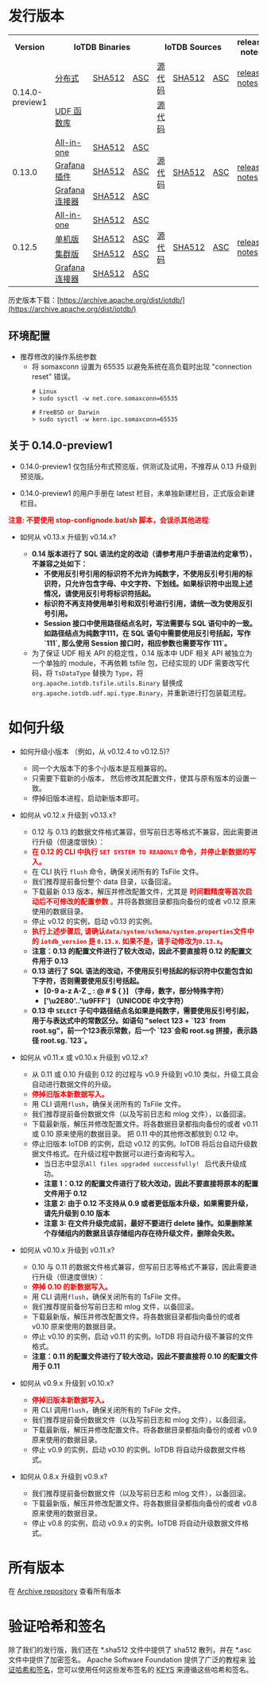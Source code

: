 <!--

    Licensed to the Apache Software Foundation (ASF) under one
    or more contributor license agreements.  See the NOTICE file
    distributed with this work for additional information
    regarding copyright ownership.  The ASF licenses this file
    to you under the Apache License, Version 2.0 (the
    "License"); you may not use this file except in compliance
    with the License.  You may obtain a copy of the License at
    
        http://www.apache.org/licenses/LICENSE-2.0
    
    Unless required by applicable law or agreed to in writing,
    software distributed under the License is distributed on an
    "AS IS" BASIS, WITHOUT WARRANTIES OR CONDITIONS OF ANY
    KIND, either express or implied.  See the License for the
    specific language governing permissions and limitations
    under the License.

-->
# 发行版本

<table>
	  <tr>
      <th>Version</th>
	    <th colspan="3">IoTDB Binaries</th>
	    <th colspan="3">IoTDB Sources</th>
	    <th>release notes</th>  
	  </tr>
      <tr>
            <td rowspan="2">0.14.0-preview1</td>
            <td><a href="https://www.apache.org/dyn/closer.cgi/iotdb/0.14.0-preview1/apache-iotdb-0.14.0-preview1-all-bin.zip">分布式</a></td>
            <td><a href="https://downloads.apache.org/iotdb/0.14.0-preview1/apache-iotdb-0.14.0-preview1-all-bin.zip.sha512">SHA512</a></td>
            <td><a href="https://downloads.apache.org/iotdb/0.14.0-preview1/apache-iotdb-0.14.0-preview1-all-bin.zip.asc">ASC</a></td>
            <td rowspan="1"><a href="https://www.apache.org/dyn/closer.cgi/iotdb/0.14.0-preview1/apache-iotdb-0.14.0-preview1-source-release.zip">源代码</a></td>
            <td rowspan="1"><a href="https://downloads.apache.org/iotdb/0.14.0-preview1/apache-iotdb-0.14.0-preview1-source-release.zip.sha512">SHA512</a></td>
            <td rowspan="1"><a href="https://downloads.apache.org/iotdb/0.14.0-preview1/apache-iotdb-0.14.0-preview1-source-release.zip.asc">ASC</a></td>
            <td rowspan="1"><a href="https://raw.githubusercontent.com/apache/iotdb/master/RELEASE_NOTES.md">release notes</a></td>
      </tr>
      <tr>
            <td><a href="https://www.apache.org/dyn/closer.cgi/iotdb/0.14.0-preview1/library-udf-0.14.0-preview1-SNAPSHOT-jar-with-dependencies.jar">UDF 函数库</a></td>
            <td></td>
            <td></td>
            <td rowspan="1"><a href="https://www.apache.org/dyn/closer.cgi/iotdb/0.14.0-preview1/library-udf-0.14.0-preview1-SNAPSHOT-sources.jar">源代码</a></td>
            <td rowspan="1"></td>
            <td rowspan="1"></td>
            <td rowspan="1"></td>
      </tr>
      <tr>
            <td rowspan="3">0.13.0</td>
            <td><a href="https://www.apache.org/dyn/closer.cgi/iotdb/0.13.0/apache-iotdb-0.13.0-all-bin.zip">All-in-one</a></td>
            <td><a href="https://downloads.apache.org/iotdb/0.13.0/apache-iotdb-0.13.0-all-bin.zip.sha512">SHA512</a></td>
            <td><a href="https://downloads.apache.org/iotdb/0.13.0/apache-iotdb-0.13.0-all-bin.zip.asc">ASC</a></td>
            <td rowspan="3"><a href="https://www.apache.org/dyn/closer.cgi/iotdb/0.13.0/apache-iotdb-0.13.0-source-release.zip">源代码</a></td>
            <td rowspan="3"><a href="https://downloads.apache.org/iotdb/0.13.0/apache-iotdb-0.13.0-source-release.zip.sha512">SHA512</a></td>
            <td rowspan="3"><a href="https://downloads.apache.org/iotdb/0.13.0/apache-iotdb-0.13.0-source-release.zip.asc">ASC</a></td>
            <td rowspan="3"><a href="https://raw.githubusercontent.com/apache/iotdb/v0.13.0/RELEASE_NOTES.md">release notes</a></td>
      </tr>
      <tr>
            <td><a href="https://www.apache.org/dyn/closer.cgi/iotdb/0.13.0/apache-iotdb-0.13.0-grafana-plugin-bin.zip">Grafana 插件</a></td>
            <td><a href="https://downloads.apache.org/iotdb/0.13.0/apache-iotdb-0.13.0-grafana-plugin-bin.zip.sha512">SHA512</a></td>
            <td><a href="https://downloads.apache.org/iotdb/0.13.0/apache-iotdb-0.13.0-grafana-plugin-bin.zip.asc">ASC</a></td>
      </tr>
      <tr>
            <td><a href="https://www.apache.org/dyn/closer.cgi/iotdb/0.13.0/apache-iotdb-0.13.0-grafana-connector-bin.zip">Grafana 连接器</a></td>
            <td><a href="https://downloads.apache.org/iotdb/0.13.0/apache-iotdb-0.13.0-grafana-connector-bin.zip.sha512">SHA512</a></td>
            <td><a href="https://downloads.apache.org/iotdb/0.13.0/apache-iotdb-0.13.0-grafana-connector-bin.zip.asc">ASC</a></td>
      </tr>
      <tr>
            <td rowspan="4">0.12.5</td>
            <td><a href="https://www.apache.org/dyn/closer.cgi/iotdb/0.12.5/apache-iotdb-0.12.5-all-bin.zip">All-in-one</a></td>
            <td><a href="https://downloads.apache.org/iotdb/0.12.5/apache-iotdb-0.12.5-all-bin.zip.sha512">SHA512</a></td>
            <td><a href="https://downloads.apache.org/iotdb/0.12.5/apache-iotdb-0.12.5-all-bin.zip.asc">ASC</a></td>
            <td rowspan="4"><a href="https://www.apache.org/dyn/closer.cgi/iotdb/0.12.5/apache-iotdb-0.12.5-source-release.zip">源代码</a></td>
            <td rowspan="4"><a href="https://downloads.apache.org/iotdb/0.12.5/apache-iotdb-0.12.5-source-release.zip.sha512">SHA512</a></td>
            <td rowspan="4"><a href="https://downloads.apache.org/iotdb/0.12.5/apache-iotdb-0.12.5-source-release.zip.asc">ASC</a></td>
            <td rowspan="4"><a href="https://raw.githubusercontent.com/apache/iotdb/v0.12.5/RELEASE_NOTES.md">release notes</a></td>
      </tr>
      <tr>
            <td><a href="https://www.apache.org/dyn/closer.cgi/iotdb/0.12.5/apache-iotdb-0.12.5-server-bin.zip">单机版</a></td>
            <td><a href="https://downloads.apache.org/iotdb/0.12.5/apache-iotdb-0.12.5-server-bin.zip.sha512">SHA512</a></td>
            <td><a href="https://downloads.apache.org/iotdb/0.12.5/apache-iotdb-0.12.5-server-bin.zip.asc">ASC</a></td>
      </tr>
      <tr>
            <td><a href="https://www.apache.org/dyn/closer.cgi/iotdb/0.12.5/apache-iotdb-0.12.5-cluster-bin.zip">集群版</a></td>
            <td><a href="https://downloads.apache.org/iotdb/0.12.5/apache-iotdb-0.12.5-cluster-bin.zip.sha512">SHA512</a></td>
            <td><a href="https://downloads.apache.org/iotdb/0.12.5/apache-iotdb-0.12.5-cluster-bin.zip.asc">ASC</a></td>
      </tr>
      <tr>
            <td><a href="https://www.apache.org/dyn/closer.cgi/iotdb/0.12.5/apache-iotdb-0.12.5-grafana-bin.zip">Grafana 连接器</a></td>
            <td><a href="https://downloads.apache.org/iotdb/0.12.5/apache-iotdb-0.12.5-grafana-bin.zip.sha512">SHA512</a></td>
            <td><a href="https://downloads.apache.org/iotdb/0.12.5/apache-iotdb-0.12.5-grafana-bin.zip.asc">ASC</a></td>
      </tr>
</table>

历史版本下载：[https://archive.apache.org/dist/iotdb/](https://archive.apache.org/dist/iotdb/)

## 环境配置

- 推荐修改的操作系统参数
  * 将 somaxconn 设置为 65535 以避免系统在高负载时出现 "connection reset" 错误。
    ```
    # Linux
    > sudo sysctl -w net.core.somaxconn=65535
     
    # FreeBSD or Darwin
    > sudo sysctl -w kern.ipc.somaxconn=65535
    ```

## 关于 0.14.0-preview1

- 0.14.0-preview1 仅包括分布式预览版，供测试及试用，不推荐从 0.13 升级到预览版。
  
- 0.14.0-preview1 的用户手册在 latest 栏目，未单独新建栏目，正式版会新建栏目。

**<font color=red>注意: 不要使用 stop-confignode.bat/sh 脚本，会误杀其他进程</font>**:


- 如何从 v0.13.x 升级到 v0.14.x?
  
  - **0.14 版本进行了 SQL 语法约定的改动（请参考用户手册语法约定章节），不兼容之处如下：**
    - **不使用反引号引用的标识符不允许为纯数字，不使用反引号引用的标识符，只允许包含字母、中文字符、下划线。如果标识符中出现上述情况，请使用反引号将标识符括起。**
    - **标识符不再支持使用单引号和双引号进行引用，请统一改为使用反引号引用。**
    - **Session 接口中使用路径结点名时，写法需要与 SQL 语句中的一致。如路径结点为纯数字111，在 SQL 语句中需要使用反引号括起，写作\`111\`, 那么使用 Session 接口时，相应参数也需要写作\`111\`。**
  - 为了保证 UDF 相关 API 的稳定性，0.14 版本中 UDF 相关 API 被独立为一个单独的 module，不再依赖 tsfile 包，已经实现的 UDF 需要改写代码，将 `TsDataType` 替换为 `Type`，将 `org.apache.iotdb.tsfile.utils.Binary` 替换成 `org.apache.iotdb.udf.api.type.Binary`，并重新进行打包装载流程。

# 如何升级

- 如何升级小版本 （例如，从 v0.12.4 to v0.12.5)?
  * 同一个大版本下的多个小版本是互相兼容的。
  * 只需要下载新的小版本， 然后修改其配置文件，使其与原有版本的设置一致。
  * 停掉旧版本进程，启动新版本即可。

- 如何从 v0.12.x 升级到 v0.13.x?
  * 0.12 与 0.13 的数据文件格式兼容，但写前日志等格式不兼容，因此需要进行升级（但速度很快）：
  * **<font color=red>在 0.12 的 CLI 中执行 `SET SYSTEM TO READONLY` 命令，并停止新数据的写入。</font>**
  * 在 CLI 执行 `flush` 命令，确保关闭所有的 TsFile 文件。
  * 我们推荐提前备份整个 data 目录，以备回滚。
  * 下载最新 0.13 版本，解压并修改配置文件，尤其是 **<font color=red>时间戳精度等首次启动后不可修改的配置参数 </font>**。并将各数据目录都指向备份的或者 v0.12 原来使用的数据目录。
  * 停止 v0.12 的实例，启动 v0.13 的实例。
  * **<font color=red>执行上述步骤后, 请确认`data/system/schema/system.properties`文件中的 `iotdb_version` 是 `0.13.x`.
    如果不是，请手动修改为`0.13.x`。</font>**
  * __注意：0.13 的配置文件进行了较大改动，因此不要直接将 0.12 的配置文件用于 0.13__
  * **0.13 进行了 SQL 语法的改动，不使用反引号括起的标识符中仅能包含如下字符，否则需要使用反引号括起。**
    * **[0-9 a-z A-Z _ : @ # $ { }] （字母，数字，部分特殊字符）**
    * **['\u2E80'..'\u9FFF'] （UNICODE 中文字符）**
  * **0.13 中 `SELECT` 子句中路径结点名如果是纯数字，需要使用反引号引起，用于与表达式中的常数区分。如语句 "select 123 + \`123\` from root.sg"，前一个123表示常数，后一个 \`123\`会和 root.sg 拼接，表示路径 root.sg.\`123\`。**
  
- 如何从 v0.11.x 或 v0.10.x 升级到 v0.12.x? 
  * 从 0.11 或 0.10 升级到 0.12 的过程与 v0.9 升级到 v0.10 类似，升级工具会自动进行数据文件的升级。
  * **<font color=red>停掉旧版本新数据写入。</font>**
  * 用 CLI 调用`flush`，确保关闭所有的 TsFile 文件。
  * 我们推荐提前备份数据文件（以及写前日志和 mlog 文件），以备回滚。
  * 下载最新版，解压并修改配置文件。将各数据目录都指向备份的或者 v0.11 或 0.10 原来使用的数据目录。 把 0.11 中的其他修改都放到 0.12 中。
  * 停止旧版本 IoTDB 的实例，启动 v0.12 的实例。IoTDB 将后台自动升级数据文件格式。在升级过程中数据可以进行查询和写入。
    * 当日志中显示`All files upgraded successfully! ` 后代表升级成功。
    * __注意 1：0.12 的配置文件进行了较大改动，因此不要直接将原本的配置文件用于 0.12__
    * __注意 2: 由于 0.12 不支持从 0.9 或者更低版本升级，如果需要升级，请先升级到 0.10 版本__
    * __注意 3: 在文件升级完成前，最好不要进行 delete 操作。如果删除某个存储组内的数据且该存储组内存在待升级文件，删除会失败。__

- 如何从 v0.10.x 升级到 v0.11.x?
  * 0.10 与 0.11 的数据文件格式兼容，但写前日志等格式不兼容，因此需要进行升级（但速度很快）：
  * **<font color=red>停掉 0.10 的新数据写入。</font>**
  * 用 CLI 调用`flush`，确保关闭所有的 TsFile 文件。
  * 我们推荐提前备份写前日志和 mlog 文件，以备回滚。
  * 下载最新版，解压并修改配置文件。将各数据目录都指向备份的或者 v0.10 原来使用的数据目录。 
  * 停止 v0.10 的实例，启动 v0.11 的实例。IoTDB 将自动升级不兼容的文件格式。
  * __注意：0.11 的配置文件进行了较大改动，因此不要直接将 0.10 的配置文件用于 0.11__

- 如何从 v0.9.x 升级到 v0.10.x? 
  * **<font color=red>停掉旧版本新数据写入。</font>**
  * 用 CLI 调用`flush`，确保关闭所有的 TsFile 文件。
  * 我们推荐提前备份数据文件（以及写前日志和 mlog 文件），以备回滚。
  * 下载最新版，解压并修改配置文件。将各数据目录都指向备份的或者 v0.9 原来使用的数据目录。 
  * 停止 v0.9 的实例，启动 v0.10 的实例。IoTDB 将自动升级数据文件格式。

- 如何从 0.8.x 升级到 v0.9.x?
  * 我们推荐提前备份数据文件（以及写前日志和 mlog 文件），以备回滚。
  * 下载最新版，解压并修改配置文件。将各数据目录都指向备份的或者 v0.8 原来使用的数据目录。 
  * 停止 v0.8 的实例，启动 v0.9.x 的实例。IoTDB 将自动升级数据文件格式。


# 所有版本

在 [Archive repository](https://archive.apache.org/dist/iotdb/) 查看所有版本

# 验证哈希和签名

除了我们的发行版，我们还在 *.sha512 文件中提供了 sha512 散列，并在 *.asc 文件中提供了加密签名。  Apache Software Foundation 提供了广泛的教程来 [验证哈希和签名](http://www.apache.org/info/verification.html)，您可以使用任何这些发布签名的 [KEYS](https://downloads.apache.org/iotdb/KEYS) 来遵循这些哈希和签名。
